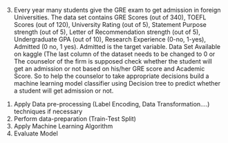 3) Every year many students give the GRE exam to get admission in foreign Universities. The data set contains GRE Scores (out of 340), TOEFL Scores (out of 120), University Rating (out of 5), Statement Purpose strength (out of 5), Letter of Recommendation strength (out of 5), Undergraduate GPA (out of 10), Research Experience (0-no, 1-yes), Admitted (0 no, 1 yes). Admitted is the target variable. Data Set Available on kaggle (The last column of the dataset needs to be changed to 0 or The counselor of the firm is supposed check whether the student will get an admission or not based on his/her GRE score and Academic Score. So to help the counselor to take appropriate decisions build a machine learning model classifier using Decision tree to predict whether a student will get admission or not.  
 1. Apply Data pre-processing (Label Encoding, Data Transformation....) techniques if necessary  
 2. Perform data-preparation (Train-Test Split)  
 3. Apply Machine Learning Algorithm  
 4. Evaluate Model
